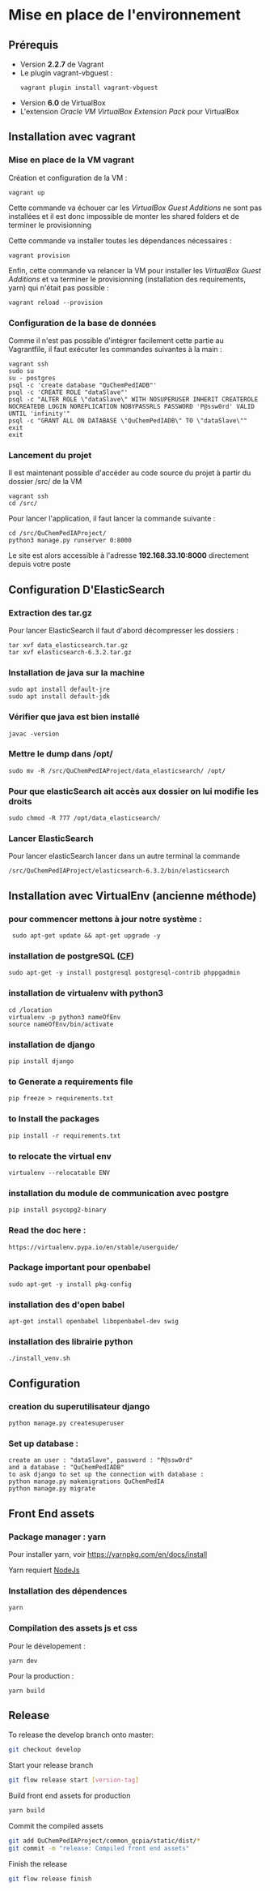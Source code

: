 
# Mise en place de l'environnement

## Prérequis

* Version **2.2.7** de Vagrant
* Le plugin vagrant-vbguest :
  ```
  vagrant plugin install vagrant-vbguest
  ```
* Version **6.0** de VirtualBox
* L'extension *Oracle VM VirtualBox Extension Pack* pour VirtualBox

## Installation avec vagrant

### Mise en place de la VM vagrant
Création et configuration de la VM :
```
vagrant up
```
Cette commande va échouer car les *VirtualBox Guest Additions* ne sont pas installées et il est donc impossible de monter les shared folders et de terminer le provisionning

Cette commande va installer toutes les dépendances nécessaires :
```
vagrant provision
```

Enfin, cette commande va relancer la VM pour installer les *VirtualBox Guest Additions* et va terminer le provisionning (installation des requirements, yarn) qui n'était pas possible :
```
vagrant reload --provision
```

### Configuration de la base de données
Comme il n'est pas possible d'intégrer facilement cette partie au Vagrantfile, il faut exécuter les commandes suivantes à la main :
```
vagrant ssh
sudo su
su - postgres
psql -c 'create database "QuChemPedIADB"'
psql -c 'CREATE ROLE "dataSlave"'
psql -c "ALTER ROLE \"dataSlave\" WITH NOSUPERUSER INHERIT CREATEROLE NOCREATEDB LOGIN NOREPLICATION NOBYPASSRLS PASSWORD 'P@ssw0rd' VALID UNTIL 'infinity'"
psql -c "GRANT ALL ON DATABASE \"QuChemPedIADB\" TO \"dataSlave\""
exit
exit
```

### Lancement du projet
Il est maintenant possible d'accéder au code source du projet à partir du dossier /src/ de la VM
```
vagrant ssh
cd /src/
```
Pour lancer l'application, il faut lancer la commande suivante :
```
cd /src/QuChemPedIAProject/
python3 manage.py runserver 0:8000
```
Le site est alors accessible à l'adresse **192.168.33.10:8000** directement depuis votre poste

## Configuration D'ElasticSearch
### Extraction des tar.gz
Pour lancer ElasticSearch il faut d'abord décompresser les dossiers :
```
tar xvf data_elasticsearch.tar.gz
tar xvf elasticsearch-6.3.2.tar.gz
```
### Installation de java sur la machine
```
sudo apt install default-jre
sudo apt install default-jdk
```

### Vérifier que java est bien installé
```
javac -version
```

### Mettre le dump dans /opt/
```
sudo mv -R /src/QuChemPedIAProject/data_elasticsearch/ /opt/
```

### Pour que elasticSearch ait accès aux dossier on lui modifie les droits
```
sudo chmod -R 777 /opt/data_elasticsearch/
```

### Lancer ElasticSearch
Pour lancer elasticSearch lancer dans un autre terminal la commande
```
/src/QuChemPedIAProject/elasticsearch-6.3.2/bin/elasticsearch
```

## Installation avec VirtualEnv (ancienne méthode)

### pour commencer mettons à jour notre système :
	 sudo apt-get update && apt-get upgrade -y

### installation de postgreSQL ([CF](https://www.howtoforge.com/tutorial/ubuntu-postgresql-installation/))
	sudo apt-get -y install postgresql postgresql-contrib phppgadmin

### installation de virtualenv with python3
	cd /location
	virtualenv -p python3 nameOfEnv
	source nameOfEnv/bin/activate

### installation de django
	pip install django

### to Generate a requirements file
	pip freeze > requirements.txt

### to Install the packages
	pip install -r requirements.txt

### to relocate the virtual env
	virtualenv --relocatable ENV

### installation du module de communication avec postgre
	pip install psycopg2-binary

### Read the doc here :
	https://virtualenv.pypa.io/en/stable/userguide/
	
### Package important pour openbabel
	sudo apt-get -y install pkg-config

### installation des d'open babel
	apt-get install openbabel libopenbabel-dev swig

### installation des librairie python

	./install_venv.sh

## Configuration
### creation du superutilisateur django
	python manage.py createsuperuser

### Set up database :
	create an user : "dataSlave", password : "P@ssw0rd"
	and a database : "QuChemPedIADB"
	to ask django to set up the connection with database :
	python manage.py makemigrations QuChemPedIA
	python manage.py migrate
	
## Front End assets

### Package manager : yarn

Pour installer yarn, voir https://yarnpkg.com/en/docs/install

Yarn requiert [NodeJs](https://nodejs.org/en/)

### Installation des dépendences

```
yarn
```

### Compilation des assets js et css

Pour le dévelopement :
```
yarn dev
```

Pour la production :
```
yarn build
```

## Release

To release the develop branch onto master:

```bash
git checkout develop
```

Start your release branch
```bash
git flow release start [version-tag]
```

Build front end assets for production
```bash
yarn build
```

Commit the compiled assets
```bash
git add QuChemPedIAProject/common_qcpia/static/dist/*
git commit -m "release: Compiled front end assets"
```

Finish the release

```bash
git flow release finish
```


